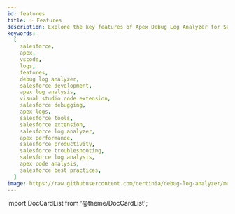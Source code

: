 ```yaml
---
id: features
title: ✨ Features
description: Explore the key features of Apex Debug Log Analyzer for Salesforce, including Timeline/Flame Chart, Call Tree, Analysis, Database, and Find functionality.
keywords:
  [
    salesforce,
    apex,
    vscode,
    logs,
    features,
    debug log analyzer,
    salesforce development,
    apex log analysis,
    visual studio code extension,
    salesforce debugging,
    apex logs,
    salesforce tools,
    salesforce extension,
    salesforce log analyzer,
    apex performance,
    salesforce productivity,
    salesforce troubleshooting,
    salesforce log analysis,
    apex code analysis,
    salesforce best practices,
  ]
image: https://raw.githubusercontent.com/certinia/debug-log-analyzer/main/lana/dist/v1.18/lana-timeline.png
---
```


import DocCardList from '@theme/DocCardList';

<DocCardList />
